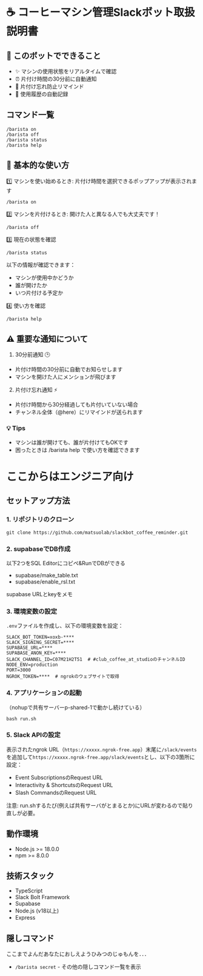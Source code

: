 # ☕ コーヒーマシン管理Slackボット取扱説明書
## 🎯 このボットでできること
- ✨ マシンの使用状態をリアルタイムで確認
- ⏰ 片付け時間の30分前に自動通知
- 🔔 片付け忘れ防止リマインド
- 📝 使用履歴の自動記録

## コマンド一覧
```
/barista on
/barista off
/barista status
/barista help
```

## 📱 基本的な使い方

1️⃣ マシンを使い始めるとき: 片付け時間を選択できるポップアップが表示されます
```
/barista on
```


2️⃣ マシンを片付けるとき: 開けた人と異なる人でも大丈夫です！
```
/barista off
```


3️⃣ 現在の状態を確認
```
/barista status
```
以下の情報が確認できます：
- マシンが使用中かどうか
- 誰が開けたか
- いつ片付ける予定か


4️⃣ 使い方を確認
```
/barista help
```

## ⚠️ 重要な通知について
1. 30分前通知 🕒
- 片付け時間の30分前に自動でお知らせします
- マシンを開けた人にメンションが飛びます

2. 片付け忘れ通知 ⚡
- 片付け時間から30分経過しても片付いていない場合
- チャンネル全体（@here）にリマインドが送られます

### 💡 Tips
- マシンは誰が開けても、誰が片付けてもOKです
- 困ったときは /barista help で使い方を確認できます



# ここからはエンジニア向け
## セットアップ方法

### 1. リポジトリのクローン

```
git clone https://github.com/matsuolab/slackbot_coffee_reminder.git
```

### 2. supabaseでDB作成

以下2つをSQL Editorにコピペ&RunでDBができる
- supabase/make_table.txt
- supabase/enable_rsl.txt

supabase URLとkeyをメモ

### 3. 環境変数の設定

`.env`ファイルを作成し、以下の環境変数を設定：

```
SLACK_BOT_TOKEN=xoxb-****
SLACK_SIGNING_SECRET=****
SUPABASE_URL=****
SUPABASE_ANON_KEY=****
SLACK_CHANNEL_ID=C07M21H2T51  # #club_coffee_at_studioのチャンネルID
NODE_ENV=production
PORT=3000
NGROK_TOKEN=****  # ngrokのウェブサイトで取得
```

### 4. アプリケーションの起動
（nohupで共有サーバーp-shared-1で動かし続けている）
```
bash run.sh
```

### 5. Slack APIの設定

表示されたngrok URL（`https://xxxxx.ngrok-free.app`）末尾に`/slack/events`を追加して`https://xxxxx.ngrok-free.app/slack/events`とし、以下の3箇所に設定：
- Event SubscriptionsのRequest URL
- Interactivity & ShortcutsのRequest URL
- Slash CommandsのRequest URL

注意: run.shするたび(例えば共有サーバがとまるとか)にURLが変わるので貼り直しが必要。

## 動作環境
- Node.js >= 18.0.0
- npm >= 8.0.0

## 技術スタック
- TypeScript
- Slack Bolt Framework
- Supabase
- Node.js (v18以上)
- Express

## 隠しコマンド
ここまでよんだあなたにおしえようひみつのじゅもんを．．．
- `/barista secret` - その他の隠しコマンド一覧を表示